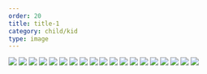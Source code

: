 ```yaml
---
order: 20
title: title-1
category: child/kid
type: image
---
```


![](https://alacolang.ir/kolbeh/static/images/kid-victory-chap2-1.webp)
![](https://alacolang.ir/kolbeh/static/images/kid-victory-chap2-2.webp)
![](https://alacolang.ir/kolbeh/static/images/kid-victory-chap2-3.webp)
![](https://alacolang.ir/kolbeh/static/images/kid-victory-chap2-4.webp)
![](https://alacolang.ir/kolbeh/static/images/kid-victory-chap2-5.webp)
![](https://alacolang.ir/kolbeh/static/images/kid-victory-chap2-6.webp)
![](https://alacolang.ir/kolbeh/static/images/kid-victory-chap2-7.webp)
![](https://alacolang.ir/kolbeh/static/images/kid-victory-chap2-8.webp)
![](https://alacolang.ir/kolbeh/static/images/kid-victory-chap2-9.webp)
![](https://alacolang.ir/kolbeh/static/images/kid-victory-chap2-10.webp)
![](https://alacolang.ir/kolbeh/static/images/kid-victory-chap2-11.webp)
![](https://alacolang.ir/kolbeh/static/images/kid-victory-chap2-12.webp)
![](https://alacolang.ir/kolbeh/static/images/kid-victory-chap2-13.webp)
![](https://alacolang.ir/kolbeh/static/images/kid-victory-chap2-14.webp)
![](https://alacolang.ir/kolbeh/static/images/kid-victory-chap2-15.webp)
![](https://alacolang.ir/kolbeh/static/images/kid-victory-chap2-16.webp)
![](https://alacolang.ir/kolbeh/static/images/kid-victory-chap2-17.webp)
![](https://alacolang.ir/kolbeh/static/images/kid-victory-chap2-18.webp)
![](https://alacolang.ir/kolbeh/static/images/kid-victory-chap2-19.webp)